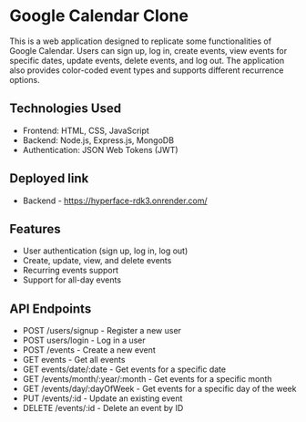 # Google Calendar Clone

This is a web application designed to replicate some functionalities of Google Calendar. Users can sign up, log in, create events, view events for specific dates, update events, delete events, and log out. The application also provides color-coded event types and supports different recurrence options.

## Technologies Used

- Frontend: HTML, CSS, JavaScript
- Backend: Node.js, Express.js, MongoDB
- Authentication: JSON Web Tokens (JWT)


## Deployed link

- Backend - https://hyperface-rdk3.onrender.com/

## Features

- User authentication (sign up, log in, log out)
- Create, update, view, and delete events
- Recurring events support
- Support for all-day events


## API Endpoints

- POST /users/signup - Register a new user
- POST users/login - Log in a user
- POST /events - Create a new event
- GET events - Get all events
- GET events/date/:date - Get events for a specific date
- GET /events/month/:year/:month - Get events for a specific month
- GET /events/day/:dayOfWeek - Get events for a specific day of the week
- PUT /events/:id - Update an existing event
- DELETE /events/:id - Delete an event by ID


